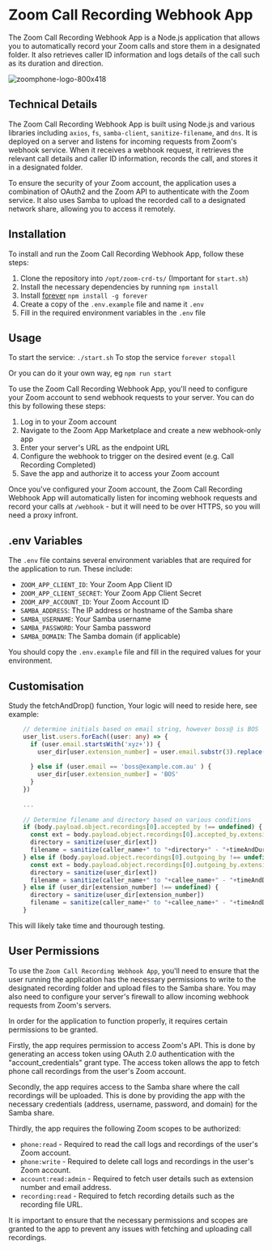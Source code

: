 # Zoom Call Recording Webhook App

The Zoom Call Recording Webhook App is a Node.js application that allows you to automatically record your Zoom calls and store them in a designated folder. It also retrieves caller ID information and logs details of the call such as its duration and direction.

![zoomphone-logo-800x418](https://user-images.githubusercontent.com/107200645/236102060-8f61bcd0-6169-4421-b0d8-5ef2fafab6b9.jpg)

## Technical Details

The Zoom Call Recording Webhook App is built using Node.js and various libraries including `axios`, `fs`, `samba-client`, `sanitize-filename`, and `dns`. It is deployed on a server and listens for incoming requests from Zoom's webhook service. When it receives a webhook request, it retrieves the relevant call details and caller ID information, records the call, and stores it in a designated folder.

To ensure the security of your Zoom account, the application uses a combination of OAuth2 and the Zoom API to authenticate with the Zoom service. It also uses Samba to upload the recorded call to a designated network share, allowing you to access it remotely.

## Installation

To install and run the Zoom Call Recording Webhook App, follow these steps:

1. Clone the repository into `/opt/zoom-crd-ts/` (Important for `start.sh`)
2. Install the necessary dependencies by running `npm install`
3. Install [forever](https://www.npmjs.com/package/forever) `npm install -g forever`
4. Create a copy of the `.env.example` file and name it `.env`
5. Fill in the required environment variables in the `.env` file

## Usage

To start the service: `./start.sh` 
To stop the service `forever stopall`

Or you can do it your own way, eg `npm run start`

To use the Zoom Call Recording Webhook App, you'll need to configure your Zoom account to send webhook requests to your server. You can do this by following these steps:

1. Log in to your Zoom account
2. Navigate to the Zoom App Marketplace and create a new webhook-only app
3. Enter your server's URL as the endpoint URL
4. Configure the webhook to trigger on the desired event (e.g. Call Recording Completed)
5. Save the app and authorize it to access your Zoom account

Once you've configured your Zoom account, the Zoom Call Recording Webhook App will automatically listen for incoming webhook requests and record your calls at `/webhook` - but it will need to be over HTTPS, so you will need a proxy infront.

## .env Variables

The `.env` file contains several environment variables that are required for the application to run. These include:

- `ZOOM_APP_CLIENT_ID`: Your Zoom App Client ID
- `ZOOM_APP_CLIENT_SECRET`: Your Zoom App Client Secret
- `ZOOM_APP_ACCOUNT_ID`: Your Zoom Account ID
- `SAMBA_ADDRESS`: The IP address or hostname of the Samba share
- `SAMBA_USERNAME`: Your Samba username
- `SAMBA_PASSWORD`: Your Samba password
- `SAMBA_DOMAIN`: The Samba domain (if applicable)

You should copy the `.env.example` file and fill in the required values for your environment.

## Customisation 

Study the fetchAndDrop() function, Your logic will need to reside here, see example:

```typescript
    // determine initials based on email string, however boss@ is BOS
    user_list.users.forEach((user: any) => {
      if (user.email.startsWith('xyz+')) {
        user_dir[user.extension_number] = user.email.substr(3).replace('@example.com.au', '').toUpperCase()
  
      } else if (user.email == 'boss@example.com.au' ) {
        user_dir[user.extension_number] = 'BOS'
      }
    })
    
    ...
    
    // Determine filename and directory based on various conditions 
    if (body.payload.object.recordings[0].accepted_by !== undefined) {
      const ext = body.payload.object.recordings[0].accepted_by.extension_number
      directory = sanitize(user_dir[ext])
      filename = sanitize(caller_name+" to "+directory+" - "+timeAndDuration+'.mp3')
    } else if (body.payload.object.recordings[0].outgoing_by !== undefined ) {
      const ext = body.payload.object.recordings[0].outgoing_by.extension_number
      directory = sanitize(user_dir[ext])
      filename = sanitize(caller_name+" to "+callee_name+" - "+timeAndDuration+'.mp3')
    } else if (user_dir[extension_number] !== undefined) {
      directory = sanitize(user_dir[extension_number])
      filename = sanitize(caller_name+" to "+callee_name+" - "+timeAndDuration+'.mp3')
    } 
```

This will likely take time and thourough testing. 

## User Permissions

To use the `Zoom Call Recording Webhook App`, you'll need to ensure that the user running the application has the necessary permissions to write to the designated recording folder and upload files to the Samba share. You may also need to configure your server's firewall to allow incoming webhook requests from Zoom's servers.

In order for the application to function properly, it requires certain permissions to be granted. 

Firstly, the app requires permission to access Zoom's API. This is done by generating an access token using OAuth 2.0 authentication with the "account_credentials" grant type. The access token allows the app to fetch phone call recordings from the user's Zoom account. 

Secondly, the app requires access to the Samba share where the call recordings will be uploaded. This is done by providing the app with the necessary credentials (address, username, password, and domain) for the Samba share. 

Thirdly, the app requires the following Zoom scopes to be authorized:

- `phone:read` - Required to read the call logs and recordings of the user's Zoom account.
- `phone:write` - Required to delete call logs and recordings in the user's Zoom account.
- `account:read:admin` - Required to fetch user details such as extension number and email address.
- `recording:read` - Required to fetch recording details such as the recording file URL.

It is important to ensure that the necessary permissions and scopes are granted to the app to prevent any issues with fetching and uploading call recordings.
